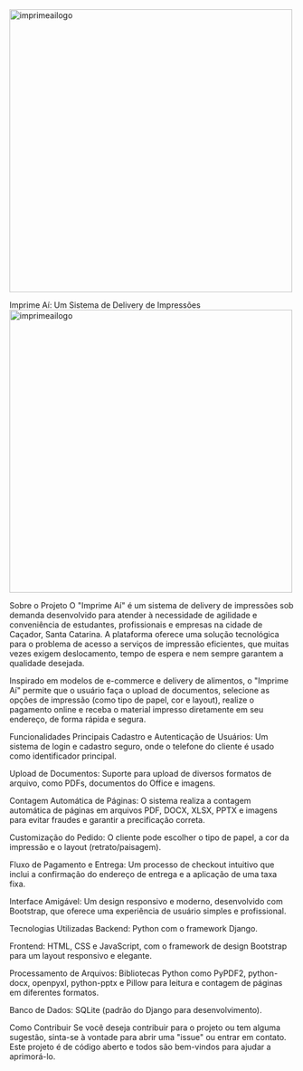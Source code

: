 <img width="500" height="500" alt="imprimeailogo" src="https://github.com/user-attachments/assets/bd0cfd92-f329-48fb-a045-5a68db40dcb4" />

Imprime Aí: Um Sistema de Delivery de Impressões<img width="500" height="500" alt="imprimeailogo" src="https://github.com/user-attachments/assets/bd0cfd92-f329-48fb-a045-5a68db40dcb4" />

Sobre o Projeto
O "Imprime Aí" é um sistema de delivery de impressões sob demanda desenvolvido para atender à necessidade de agilidade e conveniência de estudantes, profissionais e empresas na cidade de Caçador, Santa Catarina. A plataforma oferece uma solução tecnológica para o problema de acesso a serviços de impressão eficientes, que muitas vezes exigem deslocamento, tempo de espera e nem sempre garantem a qualidade desejada.

Inspirado em modelos de e-commerce e delivery de alimentos, o "Imprime Aí" permite que o usuário faça o upload de documentos, selecione as opções de impressão (como tipo de papel, cor e layout), realize o pagamento online e receba o material impresso diretamente em seu endereço, de forma rápida e segura.

Funcionalidades Principais
Cadastro e Autenticação de Usuários: Um sistema de login e cadastro seguro, onde o telefone do cliente é usado como identificador principal.

Upload de Documentos: Suporte para upload de diversos formatos de arquivo, como PDFs, documentos do Office e imagens.

Contagem Automática de Páginas: O sistema realiza a contagem automática de páginas em arquivos PDF, DOCX, XLSX, PPTX e imagens para evitar fraudes e garantir a precificação correta.

Customização do Pedido: O cliente pode escolher o tipo de papel, a cor da impressão e o layout (retrato/paisagem).

Fluxo de Pagamento e Entrega: Um processo de checkout intuitivo que inclui a confirmação do endereço de entrega e a aplicação de uma taxa fixa.

Interface Amigável: Um design responsivo e moderno, desenvolvido com Bootstrap, que oferece uma experiência de usuário simples e profissional.

Tecnologias Utilizadas
Backend: Python com o framework Django.

Frontend: HTML, CSS e JavaScript, com o framework de design Bootstrap para um layout responsivo e elegante.

Processamento de Arquivos: Bibliotecas Python como PyPDF2, python-docx, openpyxl, python-pptx e Pillow para leitura e contagem de páginas em diferentes formatos.

Banco de Dados: SQLite (padrão do Django para desenvolvimento).

Como Contribuir
Se você deseja contribuir para o projeto ou tem alguma sugestão, sinta-se à vontade para abrir uma "issue" ou entrar em contato. Este projeto é de código aberto e todos são bem-vindos para ajudar a aprimorá-lo.
